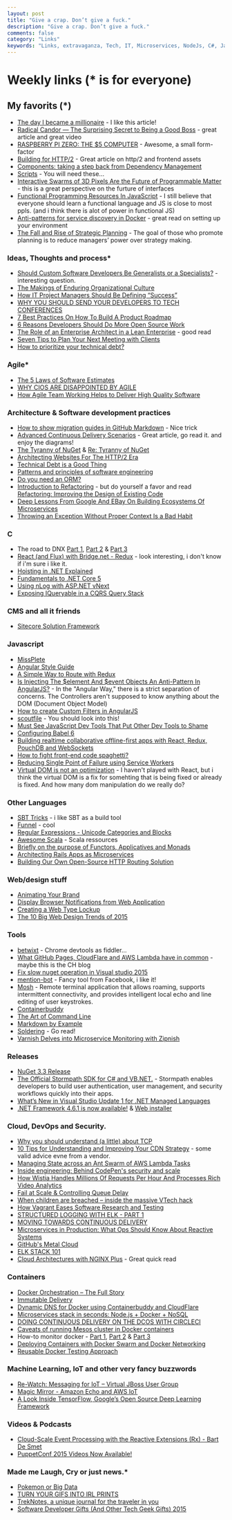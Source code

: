 ```yaml
---
layout: post
title: "Give a crap. Don’t give a fuck."
description: "Give a crap. Don’t give a fuck."
comments: false
category: "Links"
keywords: "Links, extravaganza, Tech, IT, Microservices, NodeJs, C#, Javascript, Solution architecture"
---
```

# Weekly links (* is for everyone) #

##   My favorits (*) ##
  * [The day I became a millionaire](https://medium.com/@dhh/the-day-i-became-a-millionaire-55d7dc4d8293#.vwmvhvou1) - I like this article!
  * [Radical Candor — The Surprising Secret to Being a Good Boss](http://firstround.com/review/radical-candor-the-surprising-secret-to-being-a-good-boss/) - great article and great video
  * [RASPBERRY PI ZERO: THE $5 COMPUTER](https://www.raspberrypi.org/blog/raspberry-pi-zero/) - Awesome, a small form-factor
  * [Building for HTTP/2](http://rmurphey.com/blog/2015/11/25/building-for-http2) - Great article on http/2 and frontend assets
  * [Components: taking a step back from Dependency Management](http://lowlevelbits.org/components-management/)
  * [Scripts](https://github.com/NARKOZ/hacker-scripts) - You will need these...
  * [Interactive Swarms of 3D Pixels Are the Future of Programmable Matter](http://thenewstack.io/interactive-swarms-3d-pixels-future-programmable-matter/) - this is a great perspective on the furture of interfaces
  * [Functional Programming Resources In JavaScript](https://github.com/busypeoples/functional-programming-javascript) - I still believe that everyone should learn a functional language and JS is close to most ppls. (and i think there is alot of power in functional JS)
  * [Anti-patterns for service discovery in Docker](https://www.joyent.com/blog/container-native-discovery) - great read on setting up your environment
  * [The Fall and Rise of Strategic Planning](https://hbr.org/1994/01/the-fall-and-rise-of-strategic-planning) - The goal of those who promote planning is to reduce managers’ power over strategy making.


###  Ideas, Thoughts and process* ###
  * [Should Custom Software Developers Be Generalists or a Specialists?](http://blog.apterainc.com/custom-software/should-custom-software-developers-be-generalists-or-a-specialists) - interesting question.
  * [The Makings of Enduring Organizational Culture](https://www.thoughtworks.com/insights/blog/makings-enduring-organizational-culture)
  * [How IT Project Managers Should Be Defining “Success”](https://dzone.com/articles/how-it-project-managers-should-be-defining-success)
  * [WHY YOU SHOULD SEND YOUR DEVELOPERS TO TECH CONFERENCES](http://code.hootsuite.com/send-your-devs-to-conferences/)
  * [7 Best Practices On How To Build A Product Roadmap](https://dzone.com/articles/7-best-practices-on-how-to-build-a-product-roadmap)
  * [6 Reasons Developers Should Do More Open Source Work](https://dzone.com/articles/6-reasons-developers-should-do-more-open-source-wo)
  * [The Role of an Enterprise Architect in a Lean Enterprise](http://martinfowler.com/articles/ea-in-lean-enterprise.html) - good read
  * [Seven Tips to Plan Your Next Meeting with Clients](https://www.thoughtworks.com/insights/blog/seven-tips-plan-your-next-meeting-clients)
  * [How to prioritize your technical debt?](http://blog.codacy.com/2015/12/01/prioritize-technical-debt/#gs.Mj_vnTo)
 
### Agile* ###
  * [The 5 Laws of Software Estimates](http://ardalis.com/5-laws-of-software-estimates)
  * [WHY CIOS ARE DISAPPOINTED BY AGILE](http://magenic.com/Blog/Post/132/Why-CIOs-are-Disappointed-by-Agile)
  * [How Agile Team Working Helps to Deliver High Quality Software](http://www.benlinders.com/2015/how-agile-team-working-helps-to-deliver-high-quality-software/)

###  Architecture & Software development practices ###
  * [How to show migration guides in GitHub Markdown](https://gist.github.com/staltz/728a18877948f059d570) - Nice trick
  * [Advanced Continuous Delivery Scenarios](http://blog.codeship.com/advanced-continuous-delivery-scenarios/) - Great article, go read it. and enjoy the diagrams!
  * [The Tyranny of NuGet](http://mitchdenny.com/the-tyranny-of-nuget/) & [Re: Tyranny of NuGet](http://paulstovell.com/blog/re-tyranny-of-nuget)
  * [Architecting Websites For The HTTP/2 Era](https://ma.ttias.be/architecting-websites-http2-era/)
  * [Technical Debt is a Good Thing](http://logz.io/blog/technical-debt)
  * [Patterns and principles of software engineering](http://blog.moove-it.com/patterns-and-principles-of-software-engineering/)
  * [Do you need an ORM?](http://enterprisecraftsmanship.com/2015/11/30/do-you-need-an-orm/)
  * [Introduction to Refactoring](http://www.blackbytes.info/2015/12/ruby-refactoring/) - but do yourself a favor and read [Refactoring: Improving the Design of Existing Code](http://www.amazon.com/Refactoring-Improving-Design-Existing-Code/dp/0201485672/)
  * [Deep Lessons From Google And EBay On Building Ecosystems Of Microservices](http://highscalability.com/blog/2015/12/1/deep-lessons-from-google-and-ebay-on-building-ecosystems-of.html)
  * [Throwing an Exception Without Proper Context Is a Bad Habit](http://www.yegor256.com/2015/12/01/rethrow-exceptions.html)
 
###  **C** ###
  * The road to DNX [Part 1](http://blog.marcgravell.com/2015/11/the-road-to-dnx-part-1.html), [Part 2](http://blog.marcgravell.com/2015/11/the-road-to-dnx-part-2.html) & [Part 3](http://blog.marcgravell.com/2015/11/the-road-to-dnxpart-3.html)
  * [React (and Flux) with Bridge.net - Redux](http://www.productiverage.com/react-and-flux-with-bridgenet-redux) - look interesting, i don't know if i'm sure i like it.
  * [Hoisting in .NET Explained](https://alexandrnikitin.github.io/blog/hoisting-in-net-explained/)
  * [Fundamentals to .NET Core 5](http://blogs.msdn.com/b/manjug/archive/2015/11/28/fundamentals-to-net-core-5.aspx)
  * [Using nLog with ASP.NET vNext](http://www.codeproject.com/Tips/1005242/Using-nLog-with-ASP-NET-vNext)
  * [Exposing IQueryable in a CQRS Query Stack](http://buildplease.com/pages/lets-iqueryable/)
 

###  CMS and all it friends ###
  * [Sitecore Solution Framework](https://github.com/Sitecore/Habitat)

###  Javascript  ###
  * [MissPlete](http://xavi.github.io/miss-plete/)
  * [Angular Style Guide](https://github.com/johnpapa/angular-styleguide)
  * [A Simple Way to Route with Redux](http://jlongster.com/A-Simple-Way-to-Route-with-Redux)
  * [Is Injecting The $element And $event Objects An Anti-Pattern In AngularJS?](http://www.bennadel.com/blog/2959-is-injecting-the-element-and-event-objects-an-anti-pattern-in-angularjs.htm) - In the "Angular Way," there is a strict separation of concerns. The Controllers aren't supposed to know anything about the DOM (Document Object Model)
  * [How to create Custom Filters in AngularJS](http://www.infragistics.com/community/blogs/dhananjay_kumar/archive/2015/11/24/how-to-create-custom-filters-in-angularjs.aspx)
  * [scoutfile](https://github.com/bazaarvoice/scoutfile) - You should look into this!
  * [Must See JavaScript Dev Tools That Put Other Dev Tools to Shame](https://medium.com/javascript-scene/must-see-javascript-dev-tools-that-put-other-dev-tools-to-shame-aca6d3e3d925#.oqz7ia2e8)
  * [Configuring Babel 6](http://www.2ality.com/2015/11/configuring-babel6.html)
  * [Building realtime collaborative offline-first apps with React, Redux, PouchDB and WebSockets](http://blog.yld.io/2015/11/30/building-realtime-collaborative-offline-first-apps-with-react-redux-pouchdb-and-web-sockets/)
  * [How to fight front-end code spaghetti?](https://www.future-processing.pl/blog/how-to-fight-front-end-code-spaghetti/)
  * [Reducing Single Point of Failure using Service Workers](http://calendar.perfplanet.com/2015/reducing-single-point-of-failure-using-service-workers/)
  * [Virtual DOM is not an optimization](https://uniphil.github.io/virtual-dom/) - I haven't played with React, but i think the virtual DOM is a fix for somehting that is being fixed or already is fixed. And how many dom manipulation do we really do?


###  Other Languages  ###
  * [SBT Tricks](http://underscore.io/blog/posts/2015/11/09/sbt-commands.html) - i like SBT as a build tool
  * [Funnel](http://oncue.github.io/funnel/) - cool 
  * [Regular Expressions - Unicode Categories and Blocks](http://www.blackwasp.co.uk/RegexUnicodeCategories.aspx)
  * [Awesome Scala](https://github.com/lauris/awesome-scala#) - Scala ressources
  * [Briefly on the purpose of Functors, Applicatives and Monads](https://codetalk.io/posts/2015-11-28-briefly-on-the-purpose-of-functors-applicatives-and-monads.html)
  * [Architecting Rails Apps as Microservices](https://dzone.com/articles/architecting-rails-apps-as-microservices)
  * [Building Our Own Open-Source HTTP Routing Solution](https://tech.zalando.com/blog/building-our-own-open-source-http-routing-solution/)


###  Web/design stuff ###
  * [Animating Your Brand](https://24ways.org/2015/animating-your-brand/)
  * [Display Browser Notifications from Web Application](http://www.9lessons.info/2015/11/display-browser-notifications-from-web.html)
  * [Creating a Web Type Lockup](https://css-tricks.com/creating-web-type-lockup/)
  * [The 10 Big Web Design Trends of 2015](http://www.sitepoint.com/the-10-big-web-design-trends-of-2015/)

###  Tools ###
  * [betwixt](https://github.com/kdzwinel/betwixt) - Chrome devtools as fiddler...
  * [What GitHub Pages, CloudFlare and AWS Lambda have in common](https://orlandodevs.com/blog/github-pages-cloudfront-aws-lambda/) - maybe this is the CH blog
  * [Fix slow nuget operation in Visual studio 2015](http://geekswithblogs.net/anirugu/archive/2015/11/24/fix-slow-nuget-in-visual-studio-2015.aspx?)
  * [mention-bot](https://github.com/facebook/mention-bot) - Fancy tool from Facebook, i like it!
  * [Mosh](https://mosh.mit.edu/) - Remote terminal application that allows roaming, supports intermittent connectivity, and provides intelligent local echo and line editing of user keystrokes.
  * [Containerbuddy](https://github.com/joyent/containerbuddy)
  * [The Art of Command Line](https://github.com/jlevy/the-art-of-command-line/blob/master/README.md)
  * [Markdown by Example](http://stackabuse.com/markdown-by-example/)
  * [Soldering](http://mightyohm.com/files/soldercomic/FullSolderComic_EN.pdf) - Go read!
  * [Varnish Delves into Microservice Monitoring with Zipnish](http://thenewstack.io/varnish-delves-into-microservice-monitoring-with-zipnish/)
 
###  Releases ###
  * [NuGet 3.3 Release](http://blog.nuget.org/20151118/nuget-3.3.html)
  * [The Official Stormpath SDK for C# and VB.NET.](https://github.com/stormpath/stormpath-sdk-dotnet) - Stormpath enables developers to build user authentication, user management, and security workflows quickly into their apps.
  * [What’s New in Visual Studio Update 1 for .NET Managed Languages](http://blogs.msdn.com/b/dotnet/archive/2015/11/30/what-s-new-in-visual-studio-update-1-for-net-managed-languages.aspx?WT.mc_id=DX_MVP4025064)
  * [.NET Framework 4.6.1 is now available!](http://blogs.msdn.com/b/dotnet/archive/2015/11/30/net-framework-4-6-1-is-now-available.aspx?WT.mc_id=DX_MVP4025064) & [Web installer](https://www.microsoft.com/en-us/download/details.aspx?id=49981)

###  Cloud, DevOps and Security.  ###
  * [Why you should understand (a little) about TCP](http://jvns.ca/blog/2015/11/21/why-you-should-understand-a-little-about-tcp/)
  * [10 Tips for Understanding and Improving Your CDN Strategy](https://www.maxcdn.com/blog/cdn-tips-roundup-1/) - some valid advice evne from a vendor.
  * [Managing State across an Ant Swarm of AWS Lambda Tasks](https://medium.com/@edwardbenson/managing-state-across-an-ant-swarm-of-aws-lambda-tasks-f225ff8564ae#.upifaanef)
  * [Inside engineering: Behind CodePen's security and scale](https://scaleyourcode.com/blog/article/24)
  * [How Wistia Handles Millions Of Requests Per Hour And Processes Rich Video Analytics](http://highscalability.com/blog/2015/11/23/how-wistia-handles-millions-of-requests-per-hour-and-process.html)
  * [Fail at Scale & Controlling Queue Delay](http://blog.acolyer.org/2015/11/19/fail-at-scale-controlling-queue-delay/)
  * [When children are breached – inside the massive VTech hack](http://www.troyhunt.com/2015/11/when-children-are-breached-inside.html)
  * [How Vagrant Eases Software Research and Testing](http://thenewstack.io/vagrant-developers-researchers/)
  * [STRUCTURED LOGGING WITH ELK - PART 1](http://engineering.laterooms.com/structured-logging-with-elk-part-1/)
  * [MOVING TOWARDS CONTINUOUS DELIVERY](http://engineering.laterooms.com/moving-towards-continuous-delivery/)
  * [Microservices in Production: What Ops Should Know About Reactive Systems](https://www.typesafe.com/blog/microservices-in-production-what-ops-should-know-about-reactive-systems)
  * [GitHub's Metal Cloud](http://githubengineering.com/githubs-metal-cloud/)
  * [ELK STACK 101](http://code.hootsuite.com/elk-stack-101/)
  * [Cloud Architectures with NGINX Plus](https://www.nginx.com/blog/cloud-architectures/) - Great quick read

### Containers ###
  * [Docker Orchestration – The Full Story](https://railsadventures.wordpress.com/2015/11/15/docker-orchestration-the-full-story/)
  * [Immutable Delivery](http://theagileadmin.com/tag/dockercmroundup/)
  * [Dynamic DNS for Docker using Containerbuddy and CloudFlare](https://www.joyent.com/blog/automatic-dns-updates-with-containerbuddy)
  * [Microservices stack in seconds: Node.js + Docker + NoSQL](https://www.joyent.com/blog/how-to-dockerize-a-complete-application)
  * [DOING CONTINUOUS DELIVERY ON THE DCOS WITH CIRCLECI](https://mesosphere.com/blog/2015/11/06/continuous-delivery-with-circleci/)
  * [Caveats of running Mesos cluster in Docker containers](http://container-solutions.com/caveats-of-running-mesos-cluster-in-docker-containers/)
  * How-to monitor docker - [Part 1](https://www.datadoghq.com/blog/the-docker-monitoring-problem/), [Part 2](https://www.datadoghq.com/blog/how-to-monitor-docker-resource-metrics/) & [Part 3](https://www.datadoghq.com/blog/how-to-collect-docker-metrics/)
  * [Deploying Containers with Docker Swarm and Docker Networking](http://www.javacodegeeks.com/2015/11/deploying-containers-docker-swarm-docker-networking.html)
  * [Reusable Docker Testing Approach](https://markosrendell.wordpress.com/2015/11/26/reusable-docker-testing-approach/)

### Machine Learning, IoT and other very fancy buzzwords ###
  * [Re-Watch: Messaging for IoT – Virtual JBoss User Group](http://developerblog.redhat.com/2015/11/30/messaging-for-iot-virtual-jboss-user-group/)
  * [Magic Mirror - Amazon Echo and AWS IoT](https://www.hackster.io/mexitek/magic-mirror-amazon-echo-and-aws-iot-29bba5)
  * [A Look Inside TensorFlow, Google’s Open Source Deep Learning Framework](http://thenewstack.io/look-inside-tensorflow-googles-open-source-deep-learning-framework/)
 
###  Videos & Podcasts ###
  * [Cloud-Scale Event Processing with the Reactive Extensions (Rx) - Bart De Smet](https://vimeo.com/132192255) 
  * [PuppetConf 2015 Videos Now Available!](https://puppetlabs.com/blog/puppetconf-2015-videos-now-available)
 

###  Made me Laugh, Cry or just news.* ###
  * [Pokemon or Big Data](https://pixelastic.github.io/pokemonorbigdata/)
  * [TURN YOUR GIFS INTO IRL PRINTS](http://gifpop.io/)
  * [TrekNotes, a unique journal for the traveler in you](https://treknotes.co/)
  * [Software Developer Gifts (And Other Tech Geek Gifts) 2015](http://simpleprogrammer.com/2015/11/30/software-developer-gifts-and-other-tech-geek-gifts-2015/)



